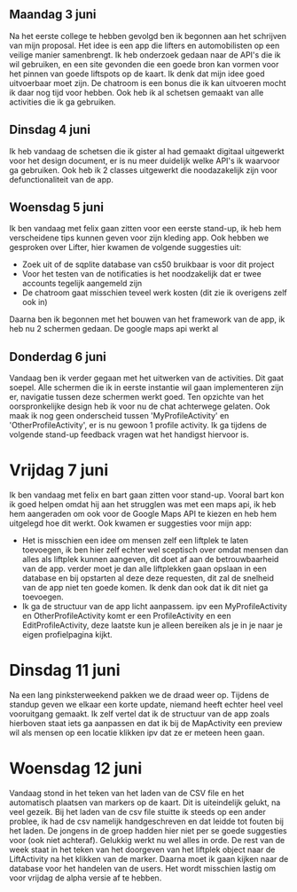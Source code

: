 ## Maandag 3 juni

Na het eerste college te hebben gevolgd ben ik begonnen aan het schrijven van mijn proposal. Het idee is een app die lifters en automobilisten 
op een veilige manier samenbrengt. Ik heb onderzoek gedaan naar de API's die ik wil gebruiken, en een site gevonden die een goede bron kan vormen
voor het pinnen van goede liftspots op de kaart. Ik denk dat mijn idee goed uitvoerbaar moet zijn. De chatroom is een bonus die ik kan uitvoeren mocht ik daar
nog tijd voor hebben. Ook heb ik al schetsen gemaakt van alle activities die ik ga gebruiken.

## Dinsdag 4 juni

Ik heb vandaag de schetsen die ik gister al had gemaakt digitaal uitgewerkt voor het design document, er is nu meer duidelijk welke API's ik waarvoor ga gebruiken.
Ook heb ik 2 classes uitgewerkt die noodazakelijk zijn voor defunctionaliteit van de app.

## Woensdag 5 juni

Ik ben vandaag met felix gaan zitten voor een eerste stand-up, ik heb hem verscheidene tips kunnen geven voor zijn kleding app. Ook hebben we gesproken over Lifter, hier kwamen
de volgende suggesties uit:
- Zoek uit of de sqplite database van cs50 bruikbaar is voor dit project 
- Voor het testen van de notificaties is het noodzakelijk dat er twee accounts tegelijk aangemeld zijn
- De chatroom gaat misschien teveel werk kosten (dit zie ik overigens zelf ook in)


Daarna ben ik begonnen met het bouwen van het framework van de app, ik heb nu 2 schermen gedaan. De google maps api werkt al

## Donderdag 6 juni

Vandaag ben ik verder gegaan met het uitwerken van de activities. Dit gaat soepel. Alle schermen die ik in eerste instantie wil gaan implementeren zijn er, navigatie tussen deze schermen werkt goed. Ten opzichte van het oorspronkelijke design heb ik voor nu de chat achterwege gelaten. Ook maak ik nog geen onderscheid tussen 'MyProfileActivity' en 'OtherProfileActivity', er is nu gewoon 1 profile activity. Ik ga tijdens de volgende stand-up feedback vragen wat het handigst hiervoor is. 


# Vrijdag 7 juni

Ik ben vandaag met felix en bart gaan zitten voor stand-up. Vooral bart kon ik goed helpen omdat hij aan het strugglen was met een maps api, ik heb hem aangeraden om ook voor de Google Maps API te kiezen en heb hem uitgelegd hoe dit werkt. Ook kwamen er suggesties voor mijn app:
- Het is misschien een idee om mensen zelf een liftplek te laten toevoegen, ik ben hier zelf echter wel sceptisch over omdat mensen dan
alles als liftplek kunnen aangeven, dit doet af aan de betrouwbaarheid van de app. verder moet je dan alle liftplekken gaan opslaan in een database en bij opstarten al deze deze requesten, dit zal de snelheid van de app niet ten goede komen. Ik denk dan ook dat ik dit niet ga toevoegen.
- Ik ga de structuur van de app licht aanpassem. ipv een MyProfileActivity en OtherProfileActivity komt er een ProfileActivity en een EditProfileActivity, deze laatste kun je alleen bereiken als je in je naar je eigen profielpagina kijkt.

# Dinsdag 11 juni

Na een lang pinksterweekend pakken we de draad weer op. Tijdens de standup geven we elkaar een korte update, niemand heeft echter heel veel vooruitgang gemaakt. Ik zelf vertel dat ik de structuur van de app zoals hierboven staat iets ga aanpassen en dat ik bij de MapActivity een preview wil als mensen op een locatie klikken ipv dat ze er meteen heen gaan.

# Woensdag 12 juni

Vandaag stond in het teken van het laden van de CSV file en het automatisch plaatsen van markers op de kaart. Dit is uiteindelijk gelukt, na veel gezeik. Bij het laden van de csv file stuitte ik steeds op een ander problee, ik had de csv namelijk handgeschreven en dat leidde tot fouten bij het laden. De jongens in de groep hadden hier niet per se goede suggesties voor (ook niet achteraf). Gelukkig werkt nu wel alles in orde. De rest van de week staat in het teken van het doorgeven van het liftplek object naar de LiftActivity na het klikken van de marker. Daarna moet ik gaan kijken naar de database voor het handelen van de users. Het wordt misschien lastig om voor vrijdag de alpha versie af te hebben.




